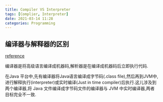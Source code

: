 ```yaml
---
title: Compiler VS Interpreter
tags: [Complier, Interpreter]
date: 2021-03-14 11:28
categories: Programming
---
```


## 编译器与解释器的区别

[reference](https://medium.com/@rahul77349/difference-between-compiler-and-interpreter-with-respect-to-jvm-java-virtual-machine-and-pvm-22fc77ae0eb7)

编译器是将高级语言编译成机器码,解析器是在编译成机器码后立即执行代码.

在Java 平台中,先有编译器将Java语言编译成字节码(.class file),然后再到JVM中,进行解释执行(interpreter)或实时编译(Just in time compiler)后执行.这儿涉及到两个编译器,将 Java 文件编译成字节码文件的编译器与 JVM 中实时编译器,两者目标完全不一致.

